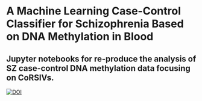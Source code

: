 # A Machine Learning Case-Control Classifier for Schizophrenia Based on DNA Methylation in Blood 

## Jupyter notebooks for re-produce the analysis of SZ case-control DNA methylation data focusing on CoRSIVs.


[![DOI](https://zenodo.org/badge/306382683.svg)](https://zenodo.org/badge/latestdoi/306382683)
